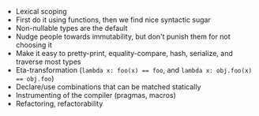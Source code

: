 * Lexical scoping
* First do it using functions, then we find nice syntactic sugar
* Non-nullable types are the default
* Nudge people towards immutability, but don't punish them for not choosing it
* Make it easy to pretty-print, equality-compare, hash, serialize, and traverse most types
* Eta-transformation (`lambda x: foo(x) == foo`, and `lambda x: obj.foo(x) == obj.foo`)
* Declare/use combinations that can be matched statically
* Instrumenting of the compiler (pragmas, macros)
* Refactoring, refactorability
